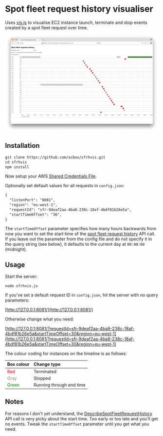 # Spot fleet request history visualiser

Uses [vis.js](http://visjs.org) to visualise EC2 instance launch, terminate and stop events created by a spot fleet request over time.

![screenshot](sfrhvis.png)

## Installation

```
git clone https://github.com/acbox/sfrhvis.git
cd sfrhvis
npm install
```

Now setup your AWS [Shared Credentials File](http://docs.aws.amazon.com/sdk-for-javascript/v2/developer-guide/loading-node-credentials-shared.html).

Optionally set default values for all requests in `config.json`:

```
{
  "listenPort": "8081",
  "region": "eu-west-1",
  "requestId": "sfr-9deaf2aa-4ba8-238c-18af-4bdf81b26e5a",
  "startTimeOffset": "36",
}
```

The `startTimeOffset` parameter specifies how many hours backwards from now you want to set the start time of the [spot fleet request history](http://docs.aws.amazon.com/AWSEC2/latest/APIReference/API_DescribeSpotFleetRequestHistory.html) API call. If you leave out the parameter from the config file and do not specify it in the query string (see below), it defaults to the current day at `00:00:00` (midnight).

## Usage

Start the server:

```
node sfrhvis.js
```

If you've set a default request ID in `config.json`, hit the server with no query parameters:

[http://127.0.0.1:8081/](http://127.0.0.1:8081/)

Otherwise change what you need:

[http://127.0.0.1:8081/?requestId=sfr-9deaf2aa-4ba8-238c-18af-4bdf81b26e5a&startTimeOffset=30&region=eu-west-1](http://127.0.0.1:8081/?requestId=sfr-9deaf2aa-4ba8-238c-18af-4bdf81b26e5a&startTimeOffset=30&region=eu-west-1)

The colour coding for instances on the timeline is as follows:

|Box colour|Change type|
|:------|:-----------|
|<span style="color:red">Red</span>|Terminated|
|<span style="color:gray">Gray</span>|Stopped|
|<span style="color:green">Green</span>|Running through end time|

## Notes

For reasons I don't yet understand, the [DescribeSpotFleetRequestHistory](http://docs.aws.amazon.com/AWSEC2/latest/APIReference/API_DescribeSpotFleetRequestHistory.html) API call is very picky about the start time. Too early or too late and you'll get no events. Tweak the `startTimeOffset` parameter until you get what you need.

